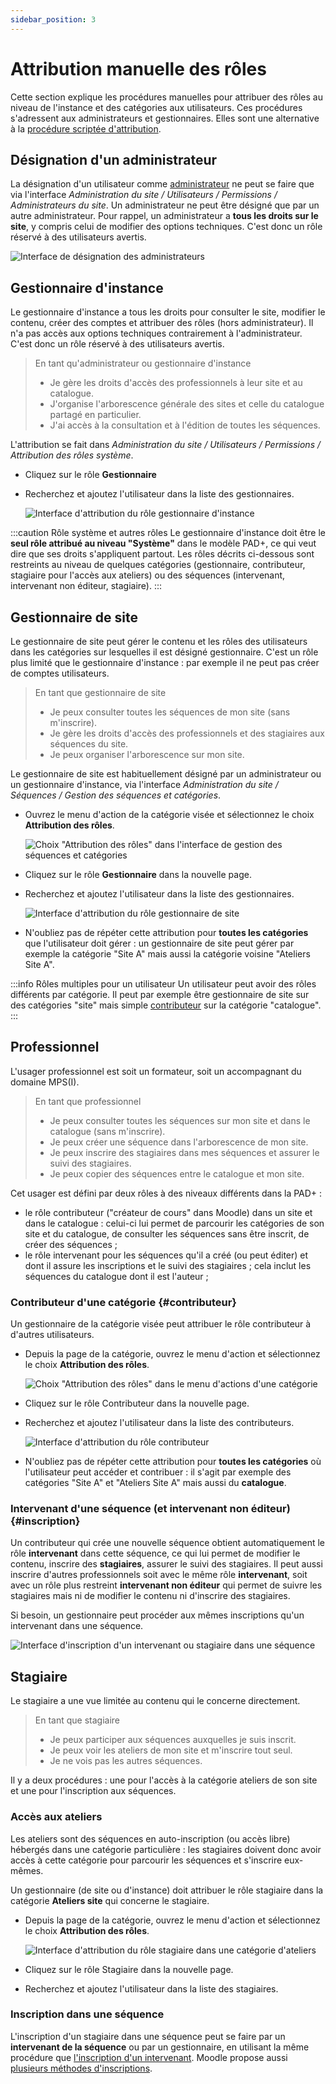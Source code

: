 ```yaml
---
sidebar_position: 3
---
```

# Attribution manuelle des rôles

Cette section explique les procédures manuelles pour attribuer des rôles au niveau de l'instance et des catégories aux utilisateurs. Ces procédures s'adressent aux administrateurs et gestionnaires. Elles sont une alternative à la [procédure scriptée d'attribution](donnees#users-categeories).


## Désignation d'un administrateur

La désignation d'un utilisateur comme [administrateur](https://docs.moodle.org/3x/fr/Administrateur) ne peut se faire que via l'interface *Administration du site / Utilisateurs / Permissions / Administrateurs du site*. Un administrateur ne peut être désigné que par un autre administrateur. Pour rappel, un administrateur a **tous les droits sur le site**, y compris celui de modifier des options techniques. C'est donc un rôle réservé à des utilisateurs avertis.

![Interface de désignation des administrateurs](/img/organisation/ajout_administrateur.png)


## Gestionnaire d'instance

Le gestionnaire d'instance a tous les droits pour consulter le site, modifier le contenu, créer des comptes et attribuer des rôles (hors administrateur). Il n'a pas accès aux options techniques contrairement à l'administrateur. C'est donc un rôle réservé à des utilisateurs avertis.

> En tant qu'administrateur ou gestionnaire d'instance
> - Je gère les droits d'accès des professionnels à leur site et au catalogue.
> - J'organise l'arborescence générale des sites et celle du catalogue partagé en particulier.
> - J'ai accès à la consultation et à l'édition de toutes les séquences.

L'attribution se fait dans *Administration du site / Utilisateurs / Permissions / Attribution des rôles système*.

- Cliquez sur le rôle **Gestionnaire**
- Recherchez et ajoutez l'utilisateur dans la liste des gestionnaires.

    ![Interface d'attribution du rôle gestionnaire d'instance](/img/organisation/ajout_gestionnaire_instance.png)

:::caution Rôle système et autres rôles
Le gestionnaire d'instance doit être le **seul rôle attribué au niveau "Système"** dans le modèle PAD+, ce qui veut dire que ses droits s'appliquent partout. Les rôles décrits ci-dessous sont restreints au niveau de quelques catégories (gestionnaire, contributeur, stagiaire pour l'accès aux ateliers) ou des séquences (intervenant, intervenant non éditeur, stagiaire).
:::


## Gestionnaire de site

Le gestionnaire de site peut gérer le contenu et les rôles des utilisateurs dans les catégories sur lesquelles il est désigné gestionnaire. C'est un rôle plus limité que le gestionnaire d'instance : par exemple il ne peut pas créer de comptes utilisateurs.

> En tant que gestionnaire de site
> - Je peux consulter toutes les séquences de mon site (sans m'inscrire).
> - Je gère les droits d'accès des professionnels et des stagiaires aux séquences du site.
> - Je peux organiser l'arborescence sur mon site.

Le gestionnaire de site est habituellement désigné par un administrateur ou un gestionnaire d'instance, via l'interface *Administration du site / Séquences / Gestion des séquences et catégories*.

- Ouvrez le menu d'action de la catégorie visée et sélectionnez le choix **Attribution des rôles**.

    ![Choix "Attribution des rôles" dans l'interface de gestion des séquences et catégories](/img/organisation/gestion_toutes_categories.png)

- Cliquez sur le rôle **Gestionnaire** dans la nouvelle page.
- Recherchez et ajoutez l'utilisateur dans la liste des gestionnaires.

    ![Interface d'attribution du rôle gestionnaire de site](/img/organisation/ajout_gestionnaire_site.png)

- N'oubliez pas de répéter cette attribution pour **toutes les catégories** que l'utilisateur doit gérer : un gestionnaire de site peut gérer par exemple la catégorie "Site A" mais aussi la catégorie voisine "Ateliers Site A".

:::info Rôles multiples pour un utilisateur
Un utilisateur peut avoir des rôles différents par catégorie. Il peut par exemple être gestionnaire de site sur des catégories "site" mais simple [contributeur](#contributeur) sur la catégorie "catalogue".
:::


## Professionnel

L'usager professionnel est soit un formateur, soit un accompagnant du domaine MPS(I).

> En tant que professionnel
> - Je peux consulter toutes les séquences sur mon site et dans le catalogue (sans m'inscrire).
> - Je peux créer une séquence dans l'arborescence de mon site.
> - Je peux inscrire des stagiaires dans mes séquences et assurer le suivi des stagiaires.
> - Je peux copier des séquences entre le catalogue et mon site.

Cet usager est défini par deux rôles à des niveaux différents dans la PAD+ :

- le rôle contributeur ("créateur de cours" dans Moodle) dans un site et dans le catalogue : celui-ci lui permet de parcourir les catégories de son site et du catalogue, de consulter les séquences sans être inscrit, de créer des séquences ;
- le rôle intervenant pour les séquences qu'il a créé (ou peut éditer) et dont il assure les inscriptions et le suivi des stagiaires ; cela inclut les séquences du catalogue dont il est l'auteur ;

### Contributeur d'une catégorie {#contributeur}

Un gestionnaire de la catégorie visée peut attribuer le rôle contributeur à d'autres utilisateurs.

- Depuis la page de la catégorie, ouvrez le menu d'action et sélectionnez le choix **Attribution des rôles**.

    ![Choix "Attribution des rôles" dans le menu d'actions d'une catégorie](/img/organisation/gestion_categorie.png)

- Cliquez sur le rôle Contributeur dans la nouvelle page.
- Recherchez et ajoutez l'utilisateur dans la liste des contributeurs.

    ![Interface d'attribution du rôle contributeur](/img/organisation/ajout_contributeur.png)

- N'oubliez pas de répéter cette attribution pour **toutes les catégories** où l'utilisateur peut accéder et contribuer : il s'agit par exemple des catégories "Site A" et "Ateliers Site A" mais aussi du **catalogue**.

### Intervenant d'une séquence (et intervenant non éditeur) {#inscription}

Un contributeur qui crée une nouvelle séquence obtient automatiquement le rôle **intervenant** dans cette séquence, ce qui lui permet de modifier le contenu, inscrire des **stagiaires**, assurer le suivi des stagiaires. Il peut aussi inscrire d'autres professionnels soit avec le même rôle **intervenant**, soit avec un rôle plus restreint **intervenant non éditeur** qui permet de suivre les stagiaires mais ni de modifier le contenu ni d'inscrire des stagiaires.

Si besoin, un gestionnaire peut procéder aux mêmes inscriptions qu'un intervenant dans une séquence.

![Interface d'inscription d'un intervenant ou stagiaire dans une séquence](/img/organisation/ajout_intervenant.png)


## Stagiaire

Le stagiaire a une vue limitée au contenu qui le concerne directement.

> En tant que stagiaire
> - Je peux participer aux séquences auxquelles je suis inscrit.
> - Je peux voir les ateliers de mon site et m'inscrire tout seul.
> - Je ne vois pas les autres séquences.

Il y a deux procédures : une pour l'accès à la catégorie ateliers de son site et une pour l'inscription aux séquences.

### Accès aux ateliers

Les ateliers sont des séquences en auto-inscription (ou accès libre) hébergés dans une catégorie particulière : les stagiaires doivent donc avoir accès à cette catégorie pour parcourir les séquences et s'inscrire eux-mêmes.

Un gestionnaire (de site ou d'instance) doit attribuer le rôle stagiaire dans la catégorie **Ateliers site** qui concerne le stagiaire.

- Depuis la page de la catégorie, ouvrez le menu d'action et sélectionnez le choix **Attribution des rôles**.

    ![Interface d'attribution du rôle stagiaire dans une catégorie d'ateliers](/img/organisation/ajout_stagiaire_atelier.png)

- Cliquez sur le rôle Stagiaire dans la nouvelle page.
- Recherchez et ajoutez l'utilisateur dans la liste des stagiaires.


### Inscription dans une séquence

L'inscription d'un stagiaire dans une séquence peut se faire par un **intervenant de la séquence** ou par un gestionnaire, en utilisant la même procédure que [l'inscription d'un intervenant](#inscription). Moodle propose aussi [plusieurs méthodes d'inscriptions](https://docs.moodle.org/3x/fr/Inscriptions).
